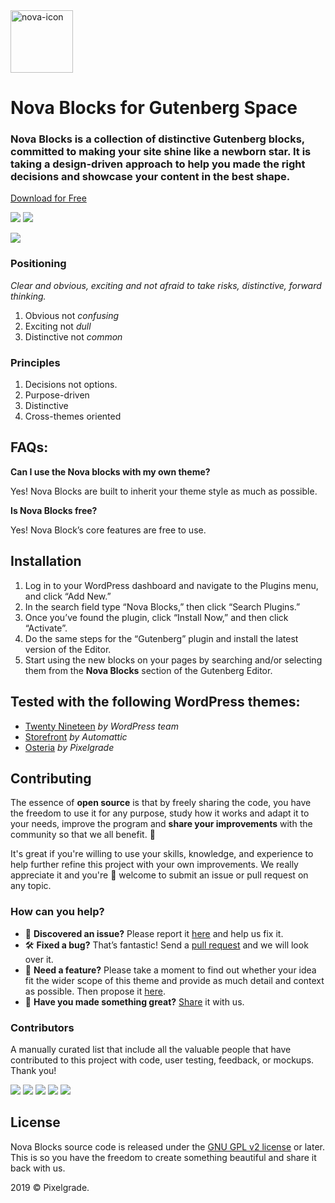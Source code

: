 <img width="100" alt="nova-icon" src="https://user-images.githubusercontent.com/1632775/58468221-d0f5b180-8145-11e9-9c5f-21a7eb902dcb.png">

# Nova Blocks for Gutenberg Space
### Nova Blocks is a collection of distinctive Gutenberg blocks, committed to making your site shine like a newborn star.  It is taking a design-driven approach to help you made the right decisions and showcase your content in the best shape.

[Download for Free](https://downloads.wordpress.org/plugins/nova-blocks.latest-stable.zip)

[![](https://img.shields.io/github/issues-closed/pixelgrade/nova-blocks.svg?color=6cc644&label=Issues)](https://github.com/pixelgrade/nova-blocks/issues?utf8=%E2%9C%93&q=is%3Aissue+is%3Aclosed+) [![](https://img.shields.io/github/issues/pixelgrade/nova-blocks.svg?color=4078c0&label=%20)](https://github.com/pixelgrade/nova-blocks/issues?utf8=%E2%9C%93&q=is%3Aissue+is%3Aopen)

[![](https://user-images.githubusercontent.com/1632775/61370143-638b1500-a89a-11e9-94e2-fd0a9b8e9581.png)](https://pixelgrade.com/plugins/nova-blocks/)

### Positioning
*Clear and obvious, exciting and not afraid to take risks, distinctive, forward thinking.*

1. Obvious not *confusing*
2. Exciting not *dull*
3. Distinctive not *common*

### Principles

1. Decisions not options.
2. Purpose-driven
3. Distinctive
4. Cross-themes oriented

## FAQs:

**Can I use the Nova blocks with my own theme?**

Yes! Nova Blocks are built to inherit your theme style as much as possible.

**Is Nova Blocks free?**

Yes! Nova Block’s core features are free to use.

## Installation

1. Log in to your WordPress dashboard and navigate to the Plugins menu, and click “Add New.”
2. In the search field type “Nova Blocks,” then click “Search Plugins.” 
3. Once you’ve found the plugin, click “Install Now,” and then click “Activate”.
4. Do the same steps for the “Gutenberg” plugin and install the latest version of the Editor.
5. Start using the new blocks on your pages by searching and/or selecting them from the **Nova Blocks** section of the Gutenberg Editor.

## Tested with the following WordPress themes:
- [Twenty Nineteen](https://wordpress.org/themes/twentynineteen/) _by WordPress team_
- [Storefront](https://wordpress.org/themes/storefront/) _by Automattic_
- [Osteria](https://pixelgrade.com/themes/osteria/) _by Pixelgrade_

## Contributing
The essence of **open source** is that by freely sharing the code, you have the freedom to use it for any purpose, study how it works and adapt it to your needs, improve the program and **share your improvements** with the community so that we all benefit. 🙏

It's great if you're willing to use your skills, knowledge, and experience to help further refine this project with your own improvements. We really appreciate it and you're 💯 welcome to submit an issue or pull request on any topic.

### How can you help?
- 🐛 **Discovered an issue?** Please report it [here](https://github.com/pixelgrade/nova-blocks/issues/new?assignees=&labels=%5BType%5D+Bug&template=bug_report.md&title= "here") and help us fix it.
- 🛠 **Fixed a bug?** That’s fantastic! Send a [pull request](https://github.com/pixelgrade/nova-blocks/pulls "pull request") and we will look over it.
- 🙋 **Need a feature?** Please take a moment to find out whether your idea fit the wider scope of this theme and provide as much detail and context as possible. Then propose it [here](https://github.com/pixelgrade/nova-blocks/issues/new?assignees=&labels=%5BType%5D+Feature&template=feature_request.md&title=).
- 💎 **Have you made something great?** [Share](https://github.com/pixelgrade/nova-blocks/issues/new "Share") it with us.

### Contributors
A manually curated list that include all the valuable people that have contributed to this project with code, user testing, feedback, or mockups. Thank you!

[![](https://github.com/razwan.png?size=64)](https://github.com/razwan) [![](https://github.com/georgeolaru.png?size=64)](https://github.com/georgeolaru) [![](https://github.com/oanafilip.png?size=64)](https://github.com/oanafilip) [![](https://github.com/vladolaru.png?size=64)](https://github.com/vladolaru)  [![](https://github.com/madalingorbanescu.png?size=64)](https://github.com/madalingorbanescu) 

## License
Nova Blocks source code is released under the [GNU GPL v2 license](https://www.gnu.org/licenses/gpl-2.0.html) or later. This is so you have the freedom to create something beautiful and share it back with us.

2019 © Pixelgrade.
